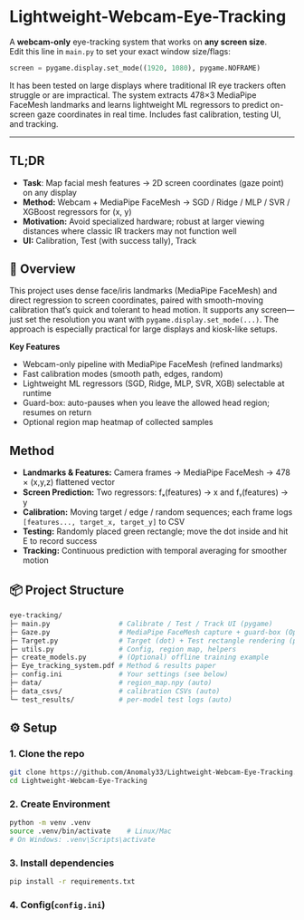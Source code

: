 # Lightweight-Webcam-Eye-Tracking
A **webcam-only** eye-tracking system that works on **any screen size**.  
Edit this line in `main.py` to set your exact window size/flags:
```python
screen = pygame.display.set_mode((1920, 1080), pygame.NOFRAME)
```
It has been tested on large displays where traditional IR eye trackers often struggle or are impractical.
The system extracts 478×3 MediaPipe FaceMesh landmarks and learns lightweight ML regressors to predict on-screen gaze coordinates in real time. Includes fast calibration, testing UI, and tracking.

---

## TL;DR
- **Task**: Map facial mesh features → 2D screen coordinates (gaze point) on any display
- **Method:** Webcam + MediaPipe FaceMesh → SGD / Ridge / MLP / SVR / XGBoost regressors for (x, y)
- **Motivation:** Avoid specialized hardware; robust at larger viewing distances where classic IR trackers may not function well
- **UI:** Calibration, Test (with success tally), Track

## 📌 Overview
This project uses dense face/iris landmarks (MediaPipe FaceMesh) and direct regression to screen coordinates, paired with smooth-moving calibration that’s quick and tolerant to head motion. It supports any screen—just set the resolution you want with `pygame.display.set_mode(...)`. The approach is especially practical for large displays and kiosk-like setups.

**Key Features**
- Webcam-only pipeline with MediaPipe FaceMesh (refined landmarks)
- Fast calibration modes (smooth path, edges, random)
- Lightweight ML regressors (SGD, Ridge, MLP, SVR, XGB) selectable at runtime
- Guard-box: auto-pauses when you leave the allowed head region; resumes on return
- Optional region map heatmap of collected samples

## Method
- **Landmarks & Features:** Camera frames → MediaPipe FaceMesh → 478 × (x,y,z) flattened vector
- **Screen Prediction:** Two regressors: fₓ(features) → x and fᵧ(features) → y
- **Calibration:** Moving target / edge / random sequences; each frame logs `[features..., target_x, target_y]` to CSV
- **Testing:** Randomly placed green rectangle; move the dot inside and hit E to record success
- **Tracking:** Continuous prediction with temporal averaging for smoother motion

## 📦 Project Structure
```graphql
eye-tracking/
├─ main.py                 # Calibrate / Test / Track UI (pygame)
├─ Gaze.py                 # MediaPipe FaceMesh capture + guard-box (OpenCV)
├─ Target.py               # Target (dot) + Test rectangle rendering (pygame)
├─ utils.py                # Config, region map, helpers
├─ create_models.py        # (Optional) offline training example
├─ Eye_tracking_system.pdf # Method & results paper
├─ config.ini              # Your settings (see below)
├─ data/                   # region_map.npy (auto)
├─ data_csvs/              # calibration CSVs (auto)
└─ test_results/           # per-model test logs (auto)
```

## ⚙️ Setup
### 1. Clone the repo
```bash
git clone https://github.com/Anomaly33/Lightweight-Webcam-Eye-Tracking.git
cd Lightweight-Webcam-Eye-Tracking
```
### 2. Create Environment
```bash
python -m venv .venv
source .venv/bin/activate    # Linux/Mac
# On Windows: .venv\Scripts\activate
```
### 3. Install dependencies
```bash
pip install -r requirements.txt
```
### 4. Config(`config.ini`)
